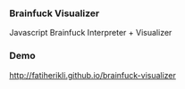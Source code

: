 ### Brainfuck Visualizer

Javascript Brainfuck Interpreter + Visualizer

### Demo
<http://fatiherikli.github.io/brainfuck-visualizer>
